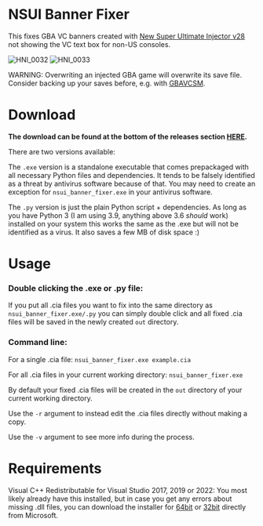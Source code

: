 # NSUI Banner Fixer

This fixes GBA VC banners created with [New Super Ultimate Injector v28](https://gbatemp.net/threads/discussion-new-super-ultimate-injector-nsui.500376/post-9174080) not showing the VC text box for non-US consoles.

![HNI_0032](https://user-images.githubusercontent.com/17112987/231853029-00142486-cb25-452a-9734-05e5c277f149.jpg) ![HNI_0033](https://user-images.githubusercontent.com/17112987/231853046-1bb2a3f2-cd1b-4a2d-a6b6-1639a607d560.jpg)

WARNING: Overwriting an injected GBA game will overwrite its save file.
Consider backing up your saves before, e.g. with [GBAVCSM](https://github.com/TurdPooCharger/GBAVCSM).

# Download

**The download can be found at the bottom of the releases section [HERE](https://github.com/pivotiiii/nsui_banner_fixer/releases/latest).**

There are two versions available:

The `.exe` version is a standalone executable that comes prepackaged with all necessary Python files and dependencies. It tends to be falsely identified as a threat by antivirus software because of that. You may need to create an exception for `nsui_banner_fixer.exe` in your antivirus software.

The `.py` version is just the plain Python script +  dependencies. As long as you have Python 3 (I am using 3.9, anything above 3.6 *should* work) installed on your system this works the same as the .exe but will not be identified as a virus. It also saves a few MB of disk space :)

# Usage

### Double clicking the .exe or .py file:

If you put all .cia files you want to fix into the same directory as `nsui_banner_fixer.exe/.py` you can simply double click and all fixed .cia files will be saved in the newly created `out` directory.

### Command line:

For a single .cia file: `nsui_banner_fixer.exe example.cia`

For all .cia files in your current working directory: `nsui_banner_fixer.exe`

By default your fixed .cia files will be created in the `out` directory of your current working directory.

Use the `-r` argument to instead edit the .cia files directly without making a copy.

Use the `-v` argument to see more info during the process.

#  Requirements

Visual C++ Redistributable for Visual Studio 2017, 2019 or 2022: You most  likely already have this installed, but in case you get any errors about missing .dll files, you can download the installer for [64bit](https://aka.ms/vs/16/release/vc_redist.x64.exe) or [32bit](https://aka.ms/vs/16/release/vc_redist.x86.exe) directly from Microsoft.



